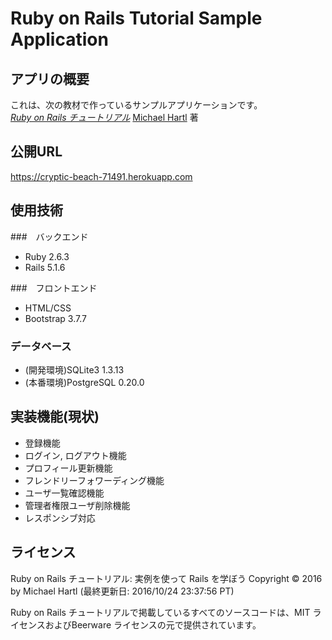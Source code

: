 # Ruby on Rails Tutorial Sample Application
## アプリの概要
これは、次の教材で作っているサンプルアプリケーションです。   
[*Ruby on Rails チュートリアル*](https://railstutorial.jp/)
[Michael Hartl](http://www.michaelhartl.com/) 著

## 公開URL
https://cryptic-beach-71491.herokuapp.com

## 使用技術
###　バックエンド
* Ruby 2.6.3
* Rails 5.1.6

###　フロントエンド
* HTML/CSS
* Bootstrap 3.7.7

### データベース
* (開発環境)SQLite3 1.3.13
* (本番環境)PostgreSQL 0.20.0

## 実装機能(現状)
* 登録機能  
* ログイン, ログアウト機能  
* プロフィール更新機能
* フレンドリーフォワーディング機能  
* ユーザ一覧確認機能  
* 管理者権限ユーザ削除機能  
* レスポンシブ対応

## ライセンス

Ruby on Rails チュートリアル: 実例を使って Rails を学ぼう Copyright © 2016 by Michael Hartl (最終更新日: 2016/10/24 23:37:56 PT)

Ruby on Rails チュートリアルで掲載しているすべてのソースコードは、MIT ライセンスおよびBeerware ライセンスの元で提供されています。
